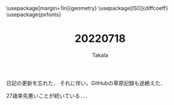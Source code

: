 ﻿---
title: 20220718
yesterday: 20220717
tomorrow: 20220719
days: 934
author: Takala
header-includes:
  - \usepackage[margin=1in]{geometry}
  - \usepackage[ISO]{diffcoeff}
  - \usepackage{pxfonts}
---


日記の更新を忘れた．
それに伴い，GitHubの草原記録も途絶えた．


27歳幸先悪いことが続いている．．．


